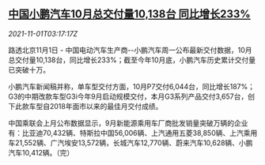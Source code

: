<!--1635737462000-->
[中国小鹏汽车10月总交付量10,138台 同比增长233%](https://cn.reuters.com/article/xpeng-delivery-oct-1101-mon-idCNKBS2HM10F)
------

<div><i>2021-11-01T03:17:17Z</i></div><p>路透北京11月1日 - 中国电动汽车生产商--小鹏汽车周一公布最新交付数据，10月总交付量10,138台，同比增长233%；截至今年10月底，小鹏汽车历史累计交付量已突破十万。</p><p>小鹏汽车新闻稿并称，单车型交付方面，10月P7交付6,044台，同比增长187%；G3的中期改款车型G3i今年9月启动规模交付，本月G3系列产品交付3,657台，创下此款车型自2018年面市以来的最佳月交付成绩。</p><p>中国乘联会上月公布数据显示，9月新能源乘用车厂商批发销量突破万辆的企业有：比亚迪70,432辆、特斯拉中国56,006辆、上汽通用五菱38,850辆、上汽乘用车21,552辆、广汽埃安13,572辆，长城汽车12,770辆、蔚来汽车10,628辆、小鹏汽车10,412辆。（完）</p>
